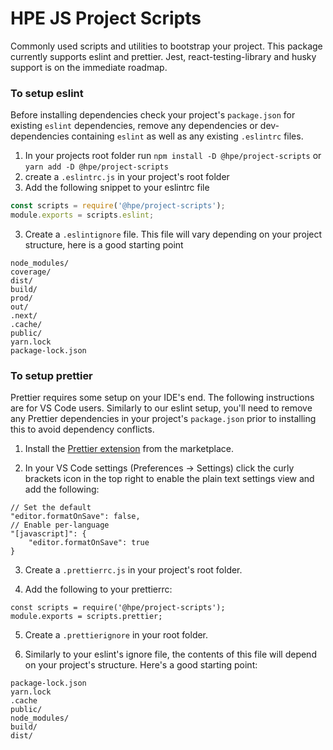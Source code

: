 # HPE JS Project Scripts

Commonly used scripts and utilities to bootstrap your project. This package currently supports eslint and prettier. Jest, react-testing-library and husky support is on the immediate roadmap.

### To setup eslint

Before installing dependencies check your project's `package.json` for existing `eslint` dependencies, remove any dependencies or dev-dependencies containing `eslint` as well as any existing `.eslintrc` files.

1. In your projects root folder run `npm install -D @hpe/project-scripts` or `yarn add -D @hpe/project-scripts`
1. create a `.eslintrc.js` in your project's root folder
1. Add the following snippet to your eslintrc file

```javascript
const scripts = require('@hpe/project-scripts');
module.exports = scripts.eslint;
```

3. Create a `.eslintignore` file. This file will vary depending on your project structure, here is a good starting point

```
node_modules/
coverage/
dist/
build/
prod/
out/
.next/
.cache/
public/
yarn.lock
package-lock.json
```

### To setup prettier

Prettier requires some setup on your IDE's end. The following instructions are for VS Code users. Similarly to our eslint setup, you'll need to remove any Prettier dependencies in your project's `package.json` prior to installing this to avoid dependency conflicts.

1. Install the [Prettier extension](https://marketplace.visualstudio.com/items?itemName=esbenp.prettier-vscode) from the marketplace.

2. In your VS Code settings (Preferences -> Settings) click the curly brackets icon in the top right to enable the plain text settings view and add the following:

```
// Set the default
"editor.formatOnSave": false,
// Enable per-language
"[javascript]": {
    "editor.formatOnSave": true
}
```

3. Create a `.prettierrc.js` in your project's root folder.

4. Add the following to your prettierrc:

```
const scripts = require('@hpe/project-scripts');
module.exports = scripts.prettier;
```

5. Create a `.prettierignore` in your root folder.

6. Similarly to your eslint's ignore file, the contents of this file will depend on your project's structure. Here's a good starting point:

```
package-lock.json
yarn.lock
.cache
public/
node_modules/
build/
dist/
```
